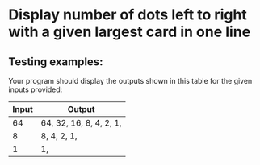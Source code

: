 # Display number of dots left to right with a given largest card in one line

## Testing examples:

Your program should display the outputs shown in this table for the given
inputs provided:

| Input | Output                  |
|-------|-------------------------|
| 64    | 64, 32, 16, 8, 4, 2, 1, |
| 8     | 8, 4, 2, 1,             |
| 1     | 1,                      |
